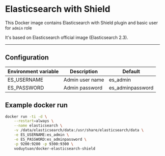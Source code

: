 # Elasticsearch with Shield

This Docker image contains Elasticsearch with Shield plugin and basic user for `admin` role

It's based on Elasticsearch official image (Elasticsearch 2.3).

***

## Configuration

Environment variable | Description                   | Default
-------------------- | ----------------------------- | --------
ES_USERNAME          | Admin user name      | es_admin
ES_PASSWORD          | Admin password | es_adminpassword

## Example docker run
```bash
docker run -ti -d \
	--restart=always \
	--name elasticsearch \
	-v /data/elasticsearch/data:/usr/share/elasticsearch/data \
	-e ES_USERNAME:es_admin \
	-e ES_PASSWORD:es_adminpassword \
	-p 9200:9200 -p 9300:9300 \
	voduytuan/docker-elasticsearch-shield
```